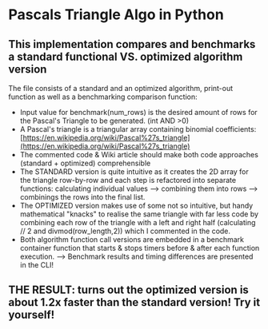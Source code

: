 # Pascals Triangle Algo in Python
## This implementation compares and benchmarks a standard functional VS. optimized algorithm version

The file consists of a standard and an optimized algorithm, print-out function as well as a benchmarking comparison function:
 * Input value for benchmark(num_rows) is the desired amount of rows for the Pascal's Triangle to be generated. (int AND >0)
 * A Pascal's triangle is a triangular array containing binomial coefficients: [https://en.wikipedia.org/wiki/Pascal%27s_triangle](https://en.wikipedia.org/wiki/Pascal%27s_triangle)
 * The commented code & Wiki article should make both code approaches (standard + optimized) comprehensible
 * The STANDARD version is quite intuitive as it creates the 2D array for the triangle row-by-row and each step is refactored into separate functions: calculating individual values --> combining them into rows --> combinings the rows into the final list.
 * The OPTIMIZED version makes use of some not so intuitive, but handy mathematical "knacks" to realise the same triangle with far less code by combining each row of the triangle with a left and right half (calculating // 2 and divmod(row_length,2)) which I commented in the code.
 * Both algorithm function call versions are embedded in a benchmark container function that starts & stops timers before & after each function execution. --> Benchmark results and timing differences are presented in the CLI!
 
 ## THE RESULT: turns out the optimized version is about 1.2x faster than the standard version! Try it yourself!
